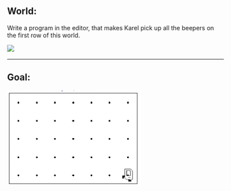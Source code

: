 ## World:
Write a program in the editor, 
that makes Karel pick up all the beepers on the first row of this world.

<img src="/Images/Plies_World.PNG"/>
<hr>

## Goal:
<img src="/Images/Piles_Goal.PNG"/>
